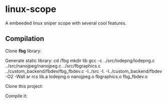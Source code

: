 # linux-scope
A embeeded linux sniper scope with several cool features.

## Compilation
Clone **fbg** library:

Generate static library:
cd /fbg
mkdir lib
gcc -c ../src/lodepng/lodepng.c ../src/nanojpeg/nanojpeg.c ../src/fbgraphics.c ../custom_backend/fbdev/fbg_fbdev.c -I../src -I. -I../custom_backend/fbdev -O2 -Wall
ar rcs lib.a lodepng.o nanojpeg.o fbgraphics.o fbg_fbdev.o

Clone this project:

Compile it:
